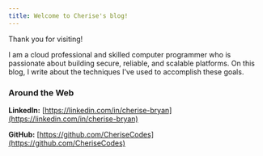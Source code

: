 ```yaml
---
title: Welcome to Cherise's blog!
---
```

Thank you for visiting!

I am a cloud professional and skilled computer programmer who is passionate about building secure, reliable, and scalable platforms. On this blog, I write about the techniques I've used to accomplish these goals.

### Around the Web

**LinkedIn:** [https://linkedin.com/in/cherise-bryan](https://linkedin.com/in/cherise-bryan)

**GitHub:** [https://github.com/CheriseCodes](https://github.com/CheriseCodes)
